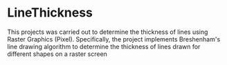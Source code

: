 # LineThickness
This projects was carried out to determine the thickness of lines
 using Raster Graphics (Pixel).
 Specifically, the project implements Breshenham's line drawing algorithm
 to determine the thickness of lines drawn for different shapes
 on a raster screen
